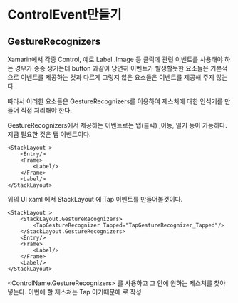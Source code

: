 # ControlEvent만들기
## GestureRecognizers 

Xamarin에서 각종 Control,  예로 Label .Image 등 클릭에 관련 이벤트를 사용해야 하는 경우가 종종 생기는데
button 과같이 당연히 이벤트가 발생할듯한 요소들은 기본적으로 이벤트를 제공하는 것과 다르게
그렇지 않은 요소들은 이벤트를 제공해 주지 않는다.

따라서 이러한 요소들은 GestureRecognizers를 이용하여 제스처에 대한 인식기를 만들어
직접 처리해야 한다.

GestureRecognizers에서 제공하는 이벤트로는
탭(클릭) ,이동, 밀기 등이 가능하다.
지금 필요한 것은 탭 이벤트이다.

```
<StackLayout >
	<Entry/>
	<Frame>
		<Label/>
	</Frame>
	<Label/>
</StackLayout>
```
위의 UI xaml 에서 StackLayout 에 Tap 이벤트를 만들어볼것이다.
```
<StackLayout >
	<StackLayout.GestureRecognizers>
		<TapGestureRecognizer Tapped="TapGestureRecognizer_Tapped"/>
	</StackLayout.GestureRecognizers>
	<Entry/>
	<Frame>
		<Label/>
	</Frame>
	<Label/>
</StackLayout>
```
<ControlName.GestureRecognizers> 를 사용하고
그 안에 원하는 제스쳐를 찾아 넣는다. 
이번에 할 제스쳐는 Tap 이기때문에 <TapGestureRecognizer> 로 작성
